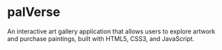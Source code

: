 # palVerse
An interactive art gallery application that allows users to explore artwork and purchase paintings, built with HTML5, CSS3, and JavaScript.
